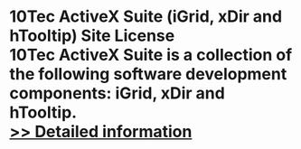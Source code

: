 # 10Tec ActiveX Suite (iGrid, xDir and hTooltip) Site License<br />10Tec ActiveX Suite is a collection of the following software development components: iGrid, xDir and hTooltip.<br />[>> Detailed information](https://secure.shareit.com/shareit/product.html?productid=300627442&affiliateid=200057808)